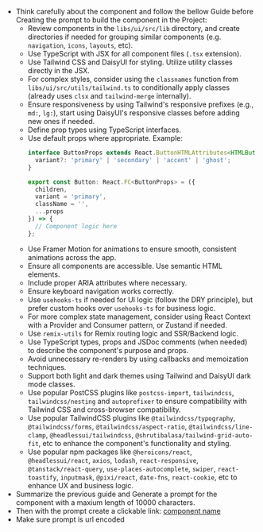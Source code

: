 - Think carefully about the component and follow the bellow Guide before Creating the prompt to build the component in the Project:
  - Review components in the `libs/ui/src/lib` directory, and create directories if needed for grouping similar components (e.g. `navigation`, `icons`, `layouts`, etc).
  - Use TypeScript with JSX for all component files (`.tsx` extension).
  - Use Tailwind CSS and DaisyUI for styling. Utilize utility classes directly in the JSX.
  - For complex styles, consider using the `classnames` function from `libs/ui/src/utils/tailwind.ts` to conditionally apply classes (already uses `clsx` and `tailwind-merge` internally).
  - Ensure responsiveness by using Tailwind's responsive prefixes (e.g., `md:`, `lg:`), start using DaisyUI's responsive classes before adding new ones if needed.
  - Define prop types using TypeScript interfaces.
  - Use default props where appropriate. Example:
    ```typescript
    interface ButtonProps extends React.ButtonHTMLAttributes<HTMLButtonElement> {
      variant?: 'primary' | 'secondary' | 'accent' | 'ghost';
    }

    export const Button: React.FC<ButtonProps> = ({ 
      children, 
      variant = 'primary', 
      className = '', 
      ...props 
    }) => {
      // Component logic here
    };
    ```
  - Use Framer Motion for animations to ensure smooth, consistent animations across the app.
  - Ensure all components are accessible. Use semantic HTML elements.
  - Include proper ARIA attributes where necessary.
  - Ensure keyboard navigation works correctly.
  - Use `usehooks-ts` if needed for UI logic (follow the DRY principle), but prefer custom hooks over `usehooks-ts` for business logic.
  - For more complex state management, consider using React Context with a Provider and Consumer pattern, or Zustand if needed.
  - Use `remix-utils` for Remix routing logic and SSR/Backend logic.
  - Use TypeScript types, props and JSDoc comments (when needed) to describe the component's purpose and props.
  - Avoid unnecessary re-renders by using callbacks and memoization techniques.
  - Support both light and dark themes using Tailwind and DaisyUI dark mode classes.
  - Use popular PostCSS plugins like `postcss-import`, `tailwindcss`, `tailwindcss/nesting` and `autoprefixer` to ensure compatibility with Tailwind CSS and cross-browser compatibility.
  - Use popular TailwindCSS plugins like `@tailwindcss/typography`, `@tailwindcss/forms`, `@tailwindcss/aspect-ratio`, `@tailwindcss/line-clamp`, `@headlessui/tailwindcss`, `@shrutibalasa/tailwind-grid-auto-fit`, etc to enhance the component's functionality and styling.
  - Use popular npm packages like `@heroicons/react`, `@headlessui/react`, `axios`, `lodash`, `react-responsive`, `@tanstack/react-query`, `use-places-autocomplete`, `swiper`, `react-toastify`, `inputmask`, `@pixi/react`, `date-fns`, `react-cookie`, etc to enhance UX and business logic.
- Summarize the previous guide and Generate a prompt for the component with a maxium length of 10000 characters.
- Then with the prompt create a clickable link: [component name](https://v0.dev/chat?q={prompt})
- Make sure prompt is url encoded